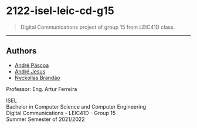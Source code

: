 # 2122-isel-leic-cd-g15

> Digital Communications project of group 15 from LEIC41D class.

---

## Authors

- [André Páscoa](https://github.com/devandrepascoa)
- [André Jesus](https://github.com/Andre-J3sus)
- [Nyckollas Brandão](https://github.com/Nyckoka)

Professor: Eng. Artur Ferreira

ISEL<br>
Bachelor in Computer Science and Computer Engineering<br>
Digital Communications - LEIC41D - Group 15<br>
Summer Semester of 2021/2022
